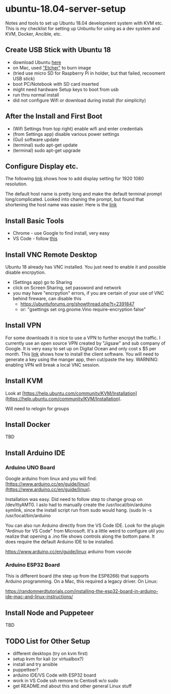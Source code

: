 # ubuntu-18.04-server-setup
Notes and tools to set up Ubuntu 18.04 development system with KVM etc.  This is my checklist for setting up Unbuntu for using as a dev system and KVM, Docker, Ancible, etc.

## Create USB Stick with Ubuntu 18

- download Ubuntu [here](http://releases.ubuntu.com/)
- on Mac, used ["Etcher"](https://www.balena.io/etcher/) to burn image
- (tried use micro SD for Raspberry Pi in holder, but that failed, recooment USB stick)
- boot PC/Notebook with SD card inserted
- might need hardware Setup keys to boot from usb
- run thru normal install
- did not configure Wifi or download during install (for simplicity)

## After the Install and First Boot

- (Wifi Settings from top right) enable wifi and enter credentials
- (from Settings app) disable various power settings
- (Gui) software update
- (terminal) sudo apt-get update
- (terminal) sudo apt-get upgrade

## Configure Display etc.

The following [link](https://www.bonusbits.com/wiki/HowTo:Add_Missing_or_Custom_Display_Resolution_on_Ubuntu) shows how to add display setting for 1920 1080 resolution.  

The default host name is pretty long and make the default terminal prompt long/complicated.  Looked into chaning the prompt, but found that shortening the host name was easier.  Here is the [link](https://linuxize.com/post/how-to-change-hostname-on-ubuntu-18-04/)


## Install Basic Tools

- Chrome - use Google to find install, very easy
- VS Code - follow [this](https://code.visualstudio.com/docs/setup/linux)


## Install VNC Remote Desktop

Ubuntu 18 already has VNC installed.  You just need to enable it and possible disable encrpytion.

- (Settings app) go to Sharing
- click on Screen Sharing, set password and network
- you may have "encrpytion" errors, if you are certain of your use of VNC behind fireware, can disable this
  - https://ubuntuforums.org/showthread.php?t=2391847
  - or: "gsettings set org.gnome.Vino require-encryption false"


## Install VPN

For some downloads it is nice to use a VPN to further encrpyt the traffic.  I currently use an open source VPN created by "Jigsaw" and sub company of Google.  It is very easy to set up on Digital Ocean and only cost s $5 per month.  This [link](https://getoutline.org/en/home) shows how to install the client software.  You will need to generate a key using the manger app, then cut/paste the key.  WARNING: enabling VPN will break a local VNC session.

## Install KVM

Look at [https://help.ubuntu.com/community/KVM/Installation](https://help.ubuntu.com/community/KVM/Installation). 

Will need to relogin for groups


## Install Docker

TBD

## Install Arduino IDE

### Arduino UNO Board
Google arduino from linux and you will find: [https://www.arduino.cc/en/guide/linux](https://www.arduino.cc/en/guide/linux).

Installation was easy.  Did need to follow step to change group on /dev/ttyAMT0.  I aslo had to manually create the /usr/local/bin/arduino symlink, since the install script run from sudo would hang.  (sudo ln -s <path to arduino> /usr/local/bin/arduino
  
You can also run Arduino directly from the VS Code IDE.  Look for the plugin "Ardinuo for VS Code" from Microsoft.  It's a little weird to configure util you realize that opening a .ino file shows controls along the bottom pane.  It does require the default Arduino IDE to be installed.

https://www.arduino.cc/en/guide/linux
arduino from vsocde
</pre>

### Arduino ESP32 Board
This is different board (the step up from the ESP8266) that supports Arduino programming.  On a Mac, this required a legacy driver.  On Linux:

https://randomnerdtutorials.com/installing-the-esp32-board-in-arduino-ide-mac-and-linux-instructions/


## Install Node and Puppeteer

TBD


## TODO List for Other Setup

- different desktops (try on kvm first)
- setup kvm for kali (or virtualbox?)
- install and try ansible
- puppetteer?
- arduino IDE/VS Code with ESP32 board
- work in VS Code ssh remore to Centos6 w/o sudo
- get README.md about this and other general Linux stuff




